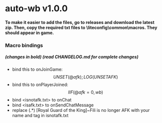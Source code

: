 # auto-wb v1.0.0

#### To make it easier to add the files, go to releases and download the latest zip. Then, copy the required txt files to \liteconfig\common\macros. They should appear in game. 

### Macro bindings
##### (changes in bold) (read CHANGELOG.md for complete changes)

* bind this to onJoinGame: $${UNSET(@afk);LOG(UNSET AFK)}$$
* bind this to onPlayerJoined: $${IIF(@afk=0, wb)}$$
* bind <isnotafk.txt> to onChat
* bind <isafk.txt> to onSendChatMessage
* replace (.*) \[Royal Guard of the King\]~Fili is no longer AFK with your name and tag in isnotafk.txt




